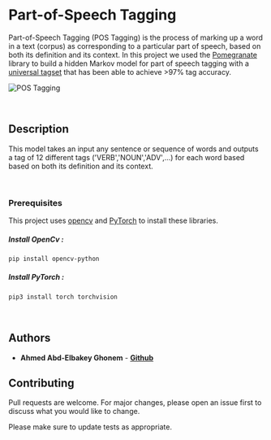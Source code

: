 # Part-of-Speech Tagging 

Part-of-Speech Tagging (POS Tagging) is the process of marking up a word in a text (corpus) as corresponding to a particular part of speech, based on both its definition and its context. In this project we used the [Pomegranate](https://github.com/jmschrei/pomegranate) library to build a hidden Markov model for part of speech tagging with a [universal tagset](http://www.petrovi.de/data/universal.pdf) that has been able to achieve >97% tag accuracy.
<br />


![POS Tagging](https://i.ibb.co/0nLD1pp/Screen-Shot-2020-06-05-at-2-31-40-AM.png)


<br />

## Description 
 
This model takes an input any sentence or sequence of words and outputs a tag of 12 different tags ('VERB','NOUN','ADV',...) for each word based based on both its definition and its context.

<br />


### Prerequisites

This project uses [opencv](https://pypi.org/project/opencv-python/) and [PyTorch](https://pytorch.org/docs/stable/index.html) to install these libraries.

##### Install OpenCv :
```bash
pip install opencv-python
```
##### Install PyTorch :
```bash
pip3 install torch torchvision
```
<br />



## Authors

- **Ahmed Abd-Elbakey Ghonem** - [**Github**](https://github.com/3ba2ii)


## Contributing
Pull requests are welcome. For major changes, please open an issue first to discuss what you would like to change.

Please make sure to update tests as appropriate.





